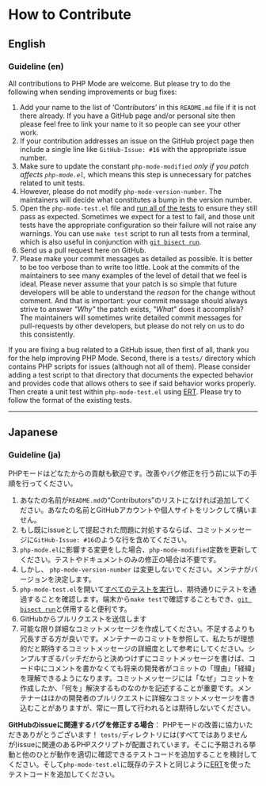 # How to Contribute

## English

### Guideline (en)

All contributions to PHP Mode are welcome.  But please try to do the following when sending improvements or bug fixes:

 1. Add your name to the list of ‘Contributors’ in this `README.md` file if it is not there already.  If you have a GitHub page and/or personal site then please feel free to link your name to it so people can see your other work.
 2. If your contribution addresses an issue on the GitHub project page then include a single line like `GitHub-Issue: #16` with the appropriate issue number.
 3. Make sure to update the constant `php-mode-modified` *only if you patch affects `php-mode.el`,* which means this step is unnecessary for patches related to unit tests.
 4. However, please do not modify `php-mode-version-number`.  The maintainers will decide what constitutes a bump in the version number.
 5. Open the `php-mode-test.el` file and [run all of the tests] to ensure they still pass as expected.  Sometimes we expect for a test to fail, and those unit tests have the appropriate configuration so their failure will not raise any warnings.  You can use `make test` script to run all tests from a terminal, which is also useful in conjunction with [`git bisect run`].
 6. Send us a pull request here on GitHub.
 7. Please make your commit messages as detailed as possible.  It is better to be too verbose than to write too little.  Look at the commits of the maintainers to see many examples of the level of detail that we feel is ideal.  Please never assume that your patch is so simple that future developers will be able to understand the *reason* for the change without comment.  And that is important: your commit message should always strive to answer *"Why"* the patch exists, *"What*" does it accomplish?  The maintainers will sometimes write detailed commit messages for pull-requests by other developers, but please do not rely on us to do this consistently.

If you are fixing a bug related to a GitHub issue, then first of all, thank you for the help improving PHP Mode.  Second, there is a `tests/` directory which contains PHP scripts for issues (although not all of them).  Please consider adding a test script to that directory that documents the expected behavior and provides code that allows others to see if said behavior works properly.  Then create a unit test within `php-mode-test.el` using [ERT]. Please try to follow the format of the existing tests.

----------

## Japanese

### Guideline (ja)

PHPモードはどなたからの貢献も歓迎です。改善やバグ修正を行う前に以下の手順を行ってください。

 1. あなたの名前が`README.md`の“Contributors”のリストになければ追加してください。あなたの名前とGitHubアカウントや個人サイトをリンクして構いません。
 2. もし既にissueとして提起された問題に対処するならば、コミットメッセージに`GitHub-Issue: #16`のような行を含めてください。
 3. `php-mode.el`に影響する変更をした場合、`php-mode-modified`定数を更新してください。テストやドキュメントのみの修正の場合は不要です。
 4. しかし、 `php-mode-version-number` は変更しないでください。メンテナがバージョンを決定します。
 5. `php-mode-test.el`を開いて[すべてのテストを実行][run all of the tests]し、期待通りにテストを通過することを確認します。端末から`make test`で確認することもでき、[`git bisect run`]と併用すると便利です。
 6. GitHubからプルリクエストを送信します
 7. 可能な限り詳細なコミットメッセージを作成してください。不足するよりも冗長すぎる方が良いです。メンテナーのコミットを参照して、私たちが理想的だと期待するコミットメッセージの詳細度として参考にしてください。シンプルすぎるパッチだからと決めつけずにコミットメッセージを書けば、コード中にコメントを書かなくても将来の開発者がコミットの「理由」「経緯」を理解できるようになります。コミットメッセージには「なぜ」コミットを作成したか、「何を」解決するものなのかを記述することが重要です。メンテナーはほかの開発者のプルリクエストに詳細なコミットメッセージを書き込むことがありますが、常に一貫して行われるとは期待しないでください。

**GitHubのissueに関連するバグを修正する場合**： PHPモードの改善に協力いただきありがとうございます！ `tests/`ディレクトリには(すべてではありませんが)issueに関連のあるPHPスクリプトが配置されています。そこに予期される挙動と他のひとが動作を適切に確認できるテストコードを追加することを検討してください。そして`php-mode-test.el`に既存のテストと同じように[ERT]を使ったテストコードを追加してください。

[run all of the tests]: http://www.gnu.org/software/emacs/manual/html_node/ert/Running-Tests-Interactively.html#Running-Tests-Interactively
[`git bisect run`]: http://git-scm.com/book/en/Git-Tools-Debugging-with-Git
[ERT]: http://www.gnu.org/software/emacs/manual/html_node/ert/index.html
